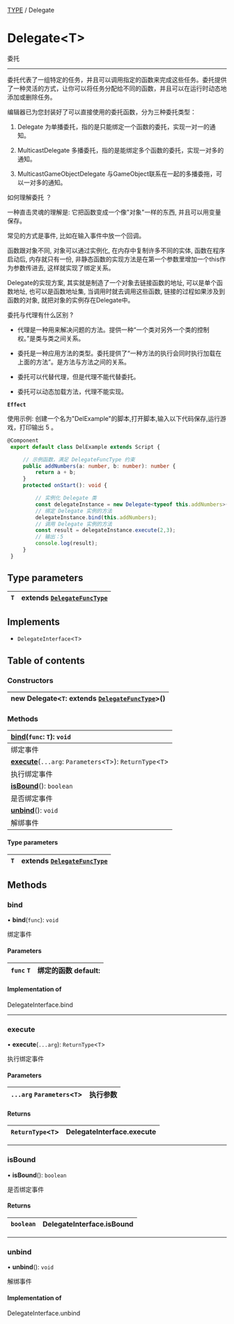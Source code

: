 [TYPE](../groups/Core.TYPE.md) / Delegate

# Delegate<T\> <Badge type="tip" text="Class" /> <Score text="Delegate<T\>" />

<span class="content-big">

委托

</span>

<span class="content-big">

----------------------------------------

</span>

<span class="content-big">

委托代表了一组特定的任务，并且可以调用指定的函数来完成这些任务。委托提供了一种灵活的方式，让你可以将任务分配给不同的函数，并且可以在运行时动态地添加或删除任务。

</span>

<span class="content-big">

编辑器已为您封装好了可以直接使用的委托函数，分为三种委托类型：

</span>

<span class="content-big">

1. Delegate 为单播委托，指的是只能绑定一个函数的委托，实现一对一的通知。

</span>

<span class="content-big">

2. MulticastDelegate 多播委托，指的是能绑定多个函数的委托，实现一对多的通知。

</span>

<span class="content-big">

3. MulticastGameObjectDelegate 与GameObject联系在一起的多播委拖，可以一对多的通知。

</span>

<span class="content-big">

如何理解委托 ？

</span>

<span class="content-big">

一种直击灵魂的理解是: 它把函数变成一个像"对象"一样的东西, 并且可以用变量保存。

</span>

<span class="content-big">

常见的方式是事件, 比如在输入事件中放一个回调。

</span>

<span class="content-big">

函数跟对象不同, 对象可以通过实例化, 在内存中复制许多不同的实体, 函数在程序启动后, 内存就只有一份, 非静态函数的实现方法是在第一个参数里增加一个this作为参数传进去, 这样就实现了绑定关系。

</span>

<span class="content-big">

Delegate的实现方案, 其实就是制造了一个对象去链接函数的地址, 可以是单个函数地址, 也可以是函数地址集, 当调用时就去调用这些函数, 链接的过程如果涉及到函数的对象, 就把对象的实例存在Delegate中。

</span>

<span class="content-big">

委托与代理有什么区别 ?

</span>

<span class="content-big">

- 代理是一种用来解决问题的方法。提供一种“一个类对另外一个类的控制权。”是类与类之间关系。

</span>

<span class="content-big">

- 委托是一种应用方法的类型。委托提供了“一种方法的执行会同时执行加载在上面的方法”。是方法与方法之间的关系。

</span>

<span class="content-big">

- 委托可以代替代理，但是代理不能代替委托。

</span>

<span class="content-big">

- 委托可以动态加载方法，代理不能实现。

</span>

**`Effect`**


<span style="font-size: 14px;">

使用示例: 创建一个名为"DelExample"的脚本,打开脚本,输入以下代码保存,运行游戏，打印输出 5 。

</span>

```ts
@Component
 export default class DelExample extends Script {

     // 示例函数，满足 DelegateFuncType 约束
     public addNumbers(a: number, b: number): number {
         return a + b;
     }
     protected onStart(): void {

         // 实例化 Delegate 类
         const delegateInstance = new Delegate<typeof this.addNumbers>();
         // 绑定 Delegate 实例的方法
         delegateInstance.bind(this.addNumbers);
         // 调用 Delegate 实例的方法
         const result = delegateInstance.execute(2,3);
         // 输出：5
         console.log(result);
     }
 }
```

## Type parameters

| `T` | extends [`DelegateFuncType`](../modules/Core.mw.md#delegatefunctype) |
| :------ | :------ |

## Implements

- `DelegateInterface`<`T`\>

## Table of contents

### Constructors <Score text="Constructors" /> 
| **new Delegate**<`T`: extends [`DelegateFuncType`](../modules/Core.mw.md#delegatefunctype)\>()  |
| :----- |

### Methods <Score text="Methods" /> 
| **[bind](mw.Delegate.md#bind)**(`func`: `T`): `void`  |
| :-----|
| 绑定事件|
| **[execute](mw.Delegate.md#execute)**(`...arg`: `Parameters`<`T`\>): `ReturnType`<`T`\>  |
| 执行绑定事件|
| **[isBound](mw.Delegate.md#isbound)**(): `boolean`  |
| 是否绑定事件|
| **[unbind](mw.Delegate.md#unbind)**(): `void`  |
| 解绑事件|

#### Type parameters

| `T` | extends [`DelegateFuncType`](../modules/Core.mw.md#delegatefunctype) |
| :------ | :------ |

## Methods

### bind <Score text="bind" /> 

• **bind**(`func`): `void` 

绑定事件

#### Parameters

| `func` `T` |  绑定的函数 default: |
| :------ | :------ |


#### Implementation of

DelegateInterface.bind


___

### execute <Score text="execute" /> 

• **execute**(`...arg`): `ReturnType`<`T`\> 

执行绑定事件

#### Parameters

| `...arg` `Parameters`<`T`\> |  执行参数 |
| :------ | :------ |

#### Returns

| `ReturnType`<`T`\> | DelegateInterface.execute |
| :------ | :------ |


___

### isBound <Score text="isBound" /> 

• **isBound**(): `boolean` 

是否绑定事件

#### Returns

| `boolean` | DelegateInterface.isBound |
| :------ | :------ |


___

### unbind <Score text="unbind" /> 

• **unbind**(): `void` 

解绑事件


#### Implementation of

DelegateInterface.unbind

